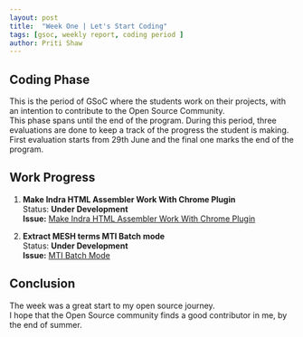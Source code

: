 ```yaml
---
layout: post
title:  "Week One | Let's Start Coding"
tags: [gsoc, weekly report, coding period ]
author: Priti Shaw
---
```


## Coding Phase

This is the period of GSoC where the students work on their projects, with an intention to contribute to the Open Source Community.  
This phase spans until the end of the program. During this period, three evaluations are done to keep a track of the progress the student is making. First evaluation starts from 29th June and the final one marks the end of the program.

## Work Progress

1. **Make Indra HTML Assembler Work With Chrome Plugin**  
    Status: **Under Development**  
    **Issue:** [Make Indra HTML Assembler Work With Chrome Plugin](https://github.com/cannin/enhance_nlp_interaction_network_gsoc2020/issues/5)

2. **Extract MESH terms MTI Batch mode**  
    Status: **Under Development**  
    **Issue:** [MTI Batch Mode](https://github.com/cannin/enhance_nlp_interaction_network_gsoc2020/issues/1)

## Conclusion  

The week was a great start to my open source journey.<br>
I hope that the Open Source community finds a good contributor in me, by the end of summer.
